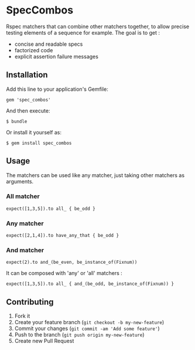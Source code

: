 # SpecCombos

Rspec matchers that can combine other matchers together, to allow precise testing elements of a sequence for example. The goal is to get :

* concise and readable specs
* factorized code
* explicit assertion failure messages

## Installation

Add this line to your application's Gemfile:

    gem 'spec_combos'

And then execute:

    $ bundle

Or install it yourself as:

    $ gem install spec_combos

## Usage

The matchers can be used like any matcher, just taking other matchers as arguments.

### All matcher

    expect([1,3,5]).to all_ { be_odd }

### Any matcher

    expect([2,1,4]).to have_any_that { be_odd }

### And matcher

    expect(2).to and_(be_even, be_instance_of(Fixnum))

It can be composed with 'any' or 'all' matchers :

    expect([1,3,5]).to all_ { and_(be_odd, be_instance_of(Fixnum)) }

## Contributing

1. Fork it
2. Create your feature branch (`git checkout -b my-new-feature`)
3. Commit your changes (`git commit -am 'Add some feature'`)
4. Push to the branch (`git push origin my-new-feature`)
5. Create new Pull Request

